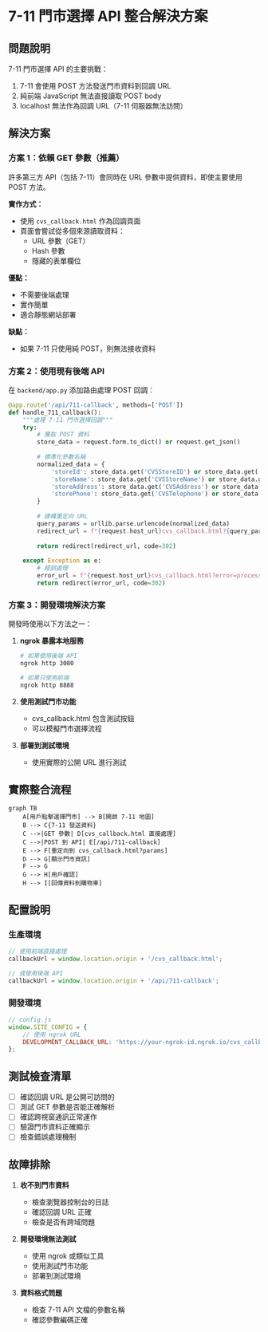 # 7-11 門市選擇 API 整合解決方案

## 問題說明

7-11 門市選擇 API 的主要挑戰：
1. 7-11 會使用 POST 方法發送門市資料到回調 URL
2. 純前端 JavaScript 無法直接讀取 POST body
3. localhost 無法作為回調 URL（7-11 伺服器無法訪問）

## 解決方案

### 方案 1：依賴 GET 參數（推薦）

許多第三方 API（包括 7-11）會同時在 URL 參數中提供資料，即使主要使用 POST 方法。

**實作方式：**
- 使用 `cvs_callback.html` 作為回調頁面
- 頁面會嘗試從多個來源讀取資料：
  - URL 參數（GET）
  - Hash 參數
  - 隱藏的表單欄位

**優點：**
- 不需要後端處理
- 實作簡單
- 適合靜態網站部署

**缺點：**
- 如果 7-11 只使用純 POST，則無法接收資料

### 方案 2：使用現有後端 API

在 `backend/app.py` 添加路由處理 POST 回調：

```python
@app.route('/api/711-callback', methods=['POST'])
def handle_711_callback():
    """處理 7-11 門市選擇回調"""
    try:
        # 獲取 POST 資料
        store_data = request.form.to_dict() or request.get_json()
        
        # 標準化參數名稱
        normalized_data = {
            'storeId': store_data.get('CVSStoreID') or store_data.get('storeId', ''),
            'storeName': store_data.get('CVSStoreName') or store_data.get('storeName', ''),
            'storeAddress': store_data.get('CVSAddress') or store_data.get('storeAddress', ''),
            'storePhone': store_data.get('CVSTelephone') or store_data.get('storePhone', '')
        }
        
        # 建構重定向 URL
        query_params = urllib.parse.urlencode(normalized_data)
        redirect_url = f"{request.host_url}cvs_callback.html?{query_params}"
        
        return redirect(redirect_url, code=302)
        
    except Exception as e:
        # 錯誤處理
        error_url = f"{request.host_url}cvs_callback.html?error=processing_failed"
        return redirect(error_url, code=302)
```

### 方案 3：開發環境解決方案

開發時使用以下方法之一：

1. **ngrok 暴露本地服務**
   ```bash
   # 如果使用後端 API
   ngrok http 3000
   
   # 如果只使用前端
   ngrok http 8888
   ```

2. **使用測試門市功能**
   - cvs_callback.html 包含測試按鈕
   - 可以模擬門市選擇流程

3. **部署到測試環境**
   - 使用實際的公開 URL 進行測試

## 實際整合流程

```mermaid
graph TB
    A[用戶點擊選擇門市] --> B[開啟 7-11 地圖]
    B --> C{7-11 發送資料}
    C -->|GET 參數| D[cvs_callback.html 直接處理]
    C -->|POST 到 API| E[/api/711-callback]
    E --> F[重定向到 cvs_callback.html?params]
    D --> G[顯示門市資訊]
    F --> G
    G --> H[用戶確認]
    H --> I[回傳資料到購物車]
```

## 配置說明

### 生產環境
```javascript
// 使用前端直接處理
callbackUrl = window.location.origin + '/cvs_callback.html';

// 或使用後端 API
callbackUrl = window.location.origin + '/api/711-callback';
```

### 開發環境
```javascript
// config.js
window.SITE_CONFIG = {
    // 使用 ngrok URL
    DEVELOPMENT_CALLBACK_URL: 'https://your-ngrok-id.ngrok.io/cvs_callback.html'
};
```

## 測試檢查清單

- [ ] 確認回調 URL 是公開可訪問的
- [ ] 測試 GET 參數是否能正確解析
- [ ] 確認跨視窗通訊正常運作
- [ ] 驗證門市資料正確顯示
- [ ] 檢查錯誤處理機制

## 故障排除

1. **收不到門市資料**
   - 檢查瀏覽器控制台的日誌
   - 確認回調 URL 正確
   - 檢查是否有跨域問題

2. **開發環境無法測試**
   - 使用 ngrok 或類似工具
   - 使用測試門市功能
   - 部署到測試環境

3. **資料格式問題**
   - 檢查 7-11 API 文檔的參數名稱
   - 確認參數編碼正確 